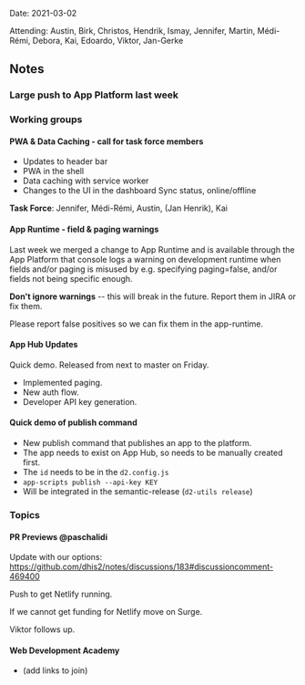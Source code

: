 Date: 2021-03-02

Attending: Austin, Birk, Christos, Hendrik, Ismay, Jennifer, Martin,
Médi-Rémi, Debora, Kai, Edoardo, Viktor, Jan-Gerke

## Notes

### Large push to App Platform last week

### Working groups

#### PWA & Data Caching - call for task force members

-   Updates to header bar
-   PWA in the shell
-   Data caching with service worker
-   Changes to the UI in the dashboard
    Sync status, online/offline

**Task Force**: Jennifer, Médi-Rémi, Austin, (Jan Henrik), Kai

#### App Runtime - field & paging warnings

Last week we merged a change to App Runtime and is available through the
App Platform that console logs a warning on development runtime when
fields and/or paging is misused by e.g. specifying paging=false, and/or
fields not being specific enough.

**Don't ignore warnings** -- this will break in the future. Report them
in JIRA or fix them.

Please report false positives so we can fix them in the app-runtime.

#### App Hub Updates

Quick demo. Released from next to master on Friday.

-   Implemented paging.
-   New auth flow.
-   Developer API key generation.

#### Quick demo of publish command

-   New publish command that publishes an app to the platform.
-   The app needs to exist on App Hub, so needs to be manually created
    first.
-   The `id` needs to be in the `d2.config.js`
-   `app-scripts publish --api-key KEY`
-   Will be integrated in the semantic-release (`d2-utils release`)

### Topics

#### PR Previews @paschalidi

Update with our options: https://github.com/dhis2/notes/discussions/183#discussioncomment-469400

Push to get Netlify running.

If we cannot get funding for Netlify move on Surge.

Viktor follows up.

#### Web Development Academy

-   (add links to join)
